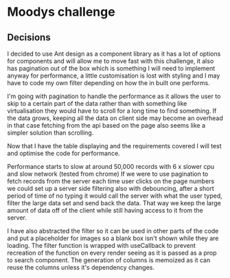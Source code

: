 # Moodys challenge

## Decisions

I decided to use Ant design as a component library as it has a lot of options for components and will allow me to move fast with this challenge, it also has pagination out of the box which is something I will need to implement anyway for performance, a little customisation is lost with styling and I may have to code my own filter depending on how the in built one performs.

I'm going with pagination to handle the performance as it allows the user to skip to a certain part of the data rather than with something like virtualisation they would have to scroll for a long time to find something. If the data grows, keeping all the data on client side may become an overhead in that case fetching from the api based on the page also seems like a simpler solution than scrolling.

Now that I have the table displaying and the requirements covered I will test and optimise the code for performance.

Performance starts to slow at around 50,000 records with 6 x slower cpu and slow network (tested from chrome)
If we were to use pagination to fetch records from the server each time user clicks on the page numbers we could set up a server side filtering also with debouncing, after a short period of time of no typing it would call the server with what the user typed, filter the large data set and send back the data.
That way we keep the large amount of data off of the client while still having access to it from the server.

I have also abstracted the filter so it can be used in other parts of the code and put a placeholder for images so a blank box isn't shown while they are loading.
The filter function is wrapped with useCallback to prevent recreation of the function on every render seeing as it is passed as a prop to search component.
The generation of columns is memoized as it can reuse the columns unless it's dependency changes.
